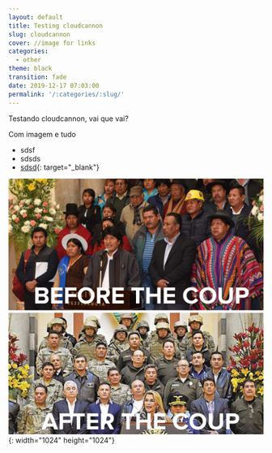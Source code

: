 ```yaml
---
layout: default
title: Testing cloudcannon
slug: cloudcannon
cover: //image for links
categories:
  - other
theme: black
transition: fade
date: 2019-12-17 07:03:00
permalink: '/:categories/:slug/'
---
```


Testando cloudcannon, vai que vai?

Com imagem e tudo

* sdsf
* sdsds
* [sdsd](mailto:info@nicholasfrota.com?subject=test&amp;body=test){: target="_blank"}

![](/uploads/ery57mwwsaipcjw.jpg){: width="1024" height="1024"}
